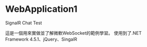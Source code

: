 WebApplication1
===============

SignalR Chat Test

這是一個用來實做並了解微軟WebSocket的範例學習。
使用到了.NET Framework 4.5.1、jQuery、SingalR
